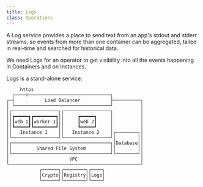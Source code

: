 ```yaml
---
title: Logs
class: Operations
---
```


A Log service provides a place to send text from an app's stdout and stderr streams, so events from more than one container can be aggregated, tailed in real-time and searched for historical data.

We need Logs for an operator to get visibility into all the events happening in Containers and on Instances.

Logs is a stand-alone service.

```ascii
     https                                        
  ┌────▽──────────────────────────────┐           
┌─┤           Load Balancer           ├──────────┐
│ └───────────────────────────────────┘          │
│┌─────────────────┐┌─────────────────┐          │
││┏━━━━━┓┏━━━━━━━━┓││     ┏━━━━━┓     │          │
││┃web 1┃┃worker 1┃││     ┃web 2┃     │          │
││┗━━━━━┛┗━━━━━━━━┛││     ┗━━━━━┛     │          │
││   Instance 1    ││   Instance 2    │┌────────┐│
│└─────────────────┘└─────────────────┘│        ││
│┌────────────────────────────────────┐│Database││
││         Shared File System         ││        ││
│└────────────────────────────────────┘└────────┘│
│                      VPC                       │
└────────────────────────────────────────────────┘
            ┌──────┐┌────────┐┌────┐              
            │Crypto││Registry││Logs│              
            └──────┘└────────┘└────┘              
```